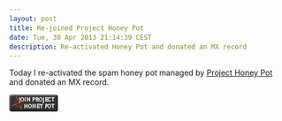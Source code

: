 ```yaml
---
layout: post
title: Re-joined Project Honey Pot
date: Tue, 30 Apr 2013 21:14:39 CEST
description: Re-activated Honey Pot and donated an MX record
---
```

Today I re-activated the spam honey pot managed by
[Project Honey Pot](http://www.projecthoneypot.org?rf=88394) and
donated an MX record.

<a href="http://www.projecthoneypot.org?rf=88394">
    <img src="/images/project_honey_pot_button.gif" height="31px" width="88px"
         alt="Stop Spam Harvesters, Join Project Honey Pot"></a>
